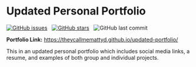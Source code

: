 # Updated Personal Portfolio  

[![GitHub issues](https://img.shields.io/github/issues/TheyCallMeMattyD/updated-portfolio?style=for-the-badge)](https://github.com/TheyCallMeMattyD/updated-portfolio/issues) &nbsp;
[![GitHub stars](https://img.shields.io/github/stars/TheyCallMeMattyD/updated-portfolio?style=for-the-badge)](https://github.com/TheyCallMeMattyD/updated-portfolio/stargazers) &nbsp;
![GitHub last commit](https://img.shields.io/github/last-commit/theycallmemattyd/updated-portfolio?style=for-the-badge)  


<b>Portfolio Link:</b> https://theycallmemattyd.github.io/updated-portfolio/

This in an updated personal portfolio which includes social media links, a resume, and examples of both group and individual projects.


